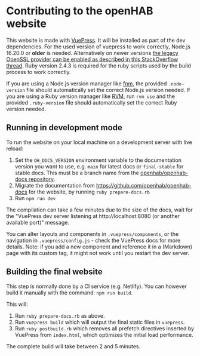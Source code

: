 # Contributing to the openHAB website

This website is made with [VuePress](https://vuepress.vuejs.org/).
It will be installed as part of the dev dependencies.
For the used version of vuepress to work correctly, Node.js 16.20.0 or **older** is needed. Alternatively on newer versions [the legacy OpenSSL provider can be enabled as described in this StackOverflow thread](https://stackoverflow.com/questions/69692842/error-message-error0308010cdigital-envelope-routinesunsupported).
Ruby version 2.4.3 is required for the ruby scripts used by the build process to work correctly.

If you are using a Node.js version manager like [fnm](https://github.com/Schniz/fnm), the provided `.node-version` file should automatically set the correct Node.js version needed.
If you are using a Ruby version manager like [RVM](https://rvm.io/), run `rvm use` and the provided `.ruby-version` file should automatically set the correct Ruby version needed.


## Running in development mode

To run the website on your local machine on a development server with live reload:

1. Set the `OH_DOCS_VERSION` environment variable to the documentation version you want to use, e.g. `main` for latest docs or `final-stable` for stable docs.
   This must be a branch name from the [openhab/openhab-docs repository](https://github.com/openhab/openhab-docs).
2. Migrate the documentation from https://github.com/openhab/openhab-docs for the website, by running `ruby prepare-docs.rb`
3. Run `npm run dev`

The compilation can take a few minutes due to the size of the docs, wait for the "VuePress dev server listening at http://localhost:8080 (or another available port)" message.

You can alter layouts and components in `.vuepress/components`, or the navigation in `.vuepress/config.js` - check the VuePress docs for more details. Note: if you add a new component and reference it in a (Markdown) page with its custom tag, it might not work until you restart the dev server.

## Building the final website

This step is normally done by a CI service (e.g. Netlify).
You can however build it manually with the command: `npm run build`.

This will:

1. Run `ruby prepare-docs.rb` as above.
2. Run `vuepress build` which will output the final static files in `vuepress`.
3. Run `ruby postbuild.rb` which removes all prefetch directives inserted by VuePress from `index.html`, which optimizes the initial load performance.

The complete build will take between 2 and 5 minutes.
